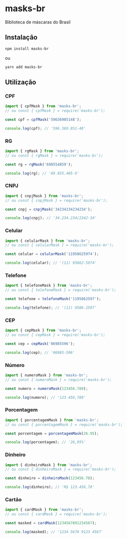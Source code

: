 # masks-br

Biblioteca de máscaras do Brasil

## Instalação

```bash
npm install masks-br
```

ou

```bash
yarn add masks-br
```

## Utilização

### CPF

```javascript
import { cpfMask } from 'masks-br';
// ou const { cpfMask } = require('masks-br');

const cpf = cpfMask('59636985148');

console.log(cpf); // '596.369.851-48'
```

### RG

```javascript
import { rgMask } from 'masks-br';
// ou const { rgMask } = require('masks-br');

const rg = rgMask('698554859');

console.log(rg); // '69.855.485-9'
```

### CNPJ

```javascript
import { cnpjMask } from 'masks-br';
// ou const { cnpjMask } = require('masks-br');

const cnpj = cnpjMask('34234234234234');

console.log(cnpj); // '34.234.234/2342-34'
```

### Celular

```javascript
import { celularMask } from 'masks-br';
// ou const { celularMask } = require('masks-br');

const celular = celularMask('11958625974');

console.log(celular); // '(11) 95862-5974'
```

### Telefone

```javascript
import { telefoneMask } from 'masks-br';
// ou const { telefoneMask } = require('masks-br');

const telefone = telefoneMask('1195862597');

console.log(telefone); // '(11) 9586-2597'
```

### CEP

```javascript
import { cepMask } from 'masks-br';
// ou const { cepMask } = require('masks-br');

const cep = cepMask('06985596');

console.log(cep); // '06985-596'
```

### Número

```javascript
import { numeroMask } from 'masks-br';
// ou const { numeroMask } = require('masks-br');

const numero = numeroMask(123456.789);

console.log(numero); // '123.456,789'
```

### Porcentagem

```javascript
import { porcentagemMask } from 'masks-br';
// ou const { porcentagemMask } = require('masks-br');

const porcentagem = porcentagemMask(26.95);

console.log(porcentagem); // '26,95%'
```

### Dinheiro

```javascript
import { dinheiroMask } from 'masks-br';
// ou const { dinheiroMask } = require('masks-br');

const dinheiro = dinheiroMask(123456.78);

console.log(dinheiro); // 'R$ 123.456,78'
```

### Cartão

```javascript
import { cardMask } from 'masks-br';
// ou const { cardMask } = require('masks-br');

const masked = cardMask(1234567891234567);

console.log(masked); // '1234 5678 9123 4567'
```
